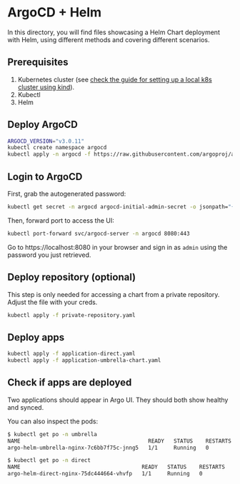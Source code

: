 # ArgoCD + Helm

In this directory, you will find files showcasing a Helm Chart deployment with Helm, using different methods and covering different scenarios.

## Prerequisites

1. Kubernetes cluster (see [check the guide for setting up a local k8s cluster using kind](../000-local-k8s/)).
2. Kubectl
3. Helm

## Deploy ArgoCD

```sh
ARGOCD_VERSION="v3.0.11"
kubectl create namespace argocd
kubectl apply -n argocd -f https://raw.githubusercontent.com/argoproj/argo-cd/${ARGOCD_VERSION}/manifests/install.yaml
```

## Login to ArgoCD

First, grab the autogenerated password:

```sh
kubectl get secret -n argocd argocd-initial-admin-secret -o jsonpath="{.data.password}" | base64 -d
```

Then, forward port to access the UI:
```sh
kubectl port-forward svc/argocd-server -n argocd 8080:443
```

Go to https://localhost:8080 in your browser and sign in as `admin` using the password you just retrieved.

## Deploy repository (optional)

This step is only needed for accessing a chart from a private repository. Adjust the file with your creds.

```sh
kubectl apply -f private-repository.yaml
```

## Deploy apps

```sh
kubectl apply -f application-direct.yaml
kubectl apply -f application-umbrella-chart.yaml
```

## Check if apps are deployed

Two applications should appear in Argo UI. They should both show healthy and synced.

You can also inspect the pods:

```sh
$ kubectl get po -n umbrella
NAME                                        READY   STATUS    RESTARTS   AGE
argo-helm-umbrella-nginx-7c6bb7f75c-jnng5   1/1     Running   0          9m25s

$ kubectl get po -n direct
NAME                                      READY   STATUS    RESTARTS   AGE
argo-helm-direct-nginx-75dc444664-vhvfp   1/1     Running   0          113s
```